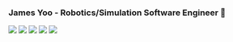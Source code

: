 ### James Yoo - Robotics/Simulation Software Engineer 👋
<img src="https://img.shields.io/badge/ROS-22314E?style=flat-square&logo=C%2B%2B&logoColor=white"> <img src="https://img.shields.io/badge/C++-00599C?style=flat-square&logo=C%2B%2B&logoColor=white"> <img src="https://img.shields.io/badge/Python-3776AB?style=flat-square&logo=C%2B%2B&logoColor=white"> <img src="https://img.shields.io/badge/Unreal Engine-0E1128?style=flat-square&logo=C%2B%2B&logoColor=white"> <img src="https://img.shields.io/badge/NVIDIA-76B900?style=flat-square&logo=C%2B%2B&logoColor=white"> 
<!--
**james-yoo/james-yoo** is a ✨ _special_ ✨ repository because its `README.md` (this file) appears on your GitHub profile.

Here are some ideas to get you started:

- 🔭 I’m currently working on ...
- 🌱 I’m currently learning ...
- 👯 I’m looking to collaborate on ...
- 🤔 I’m looking for help with ...
- 💬 Ask me about ...
- 📫 How to reach me: ...
- 😄 Pronouns: ...
- ⚡ Fun fact: ...
-->
